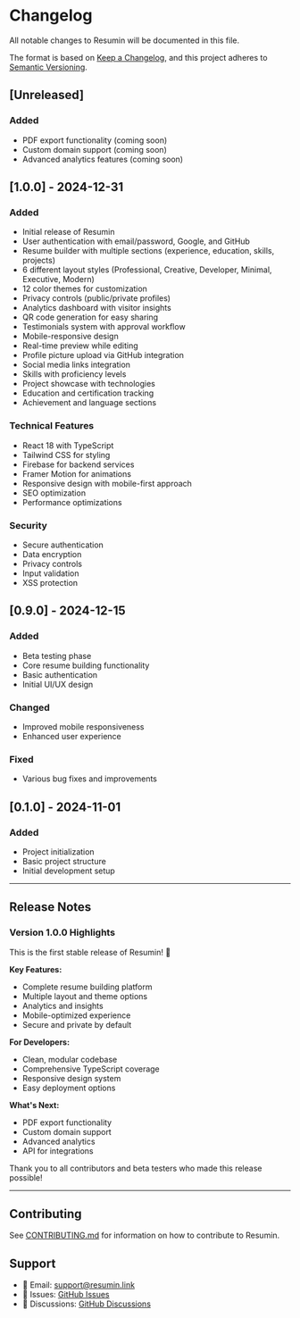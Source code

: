 # Changelog

All notable changes to Resumin will be documented in this file.

The format is based on [Keep a Changelog](https://keepachangelog.com/en/1.0.0/),
and this project adheres to [Semantic Versioning](https://semver.org/spec/v2.0.0.html).

## [Unreleased]

### Added
- PDF export functionality (coming soon)
- Custom domain support (coming soon)
- Advanced analytics features (coming soon)

## [1.0.0] - 2024-12-31

### Added
- Initial release of Resumin
- User authentication with email/password, Google, and GitHub
- Resume builder with multiple sections (experience, education, skills, projects)
- 6 different layout styles (Professional, Creative, Developer, Minimal, Executive, Modern)
- 12 color themes for customization
- Privacy controls (public/private profiles)
- Analytics dashboard with visitor insights
- QR code generation for easy sharing
- Testimonials system with approval workflow
- Mobile-responsive design
- Real-time preview while editing
- Profile picture upload via GitHub integration
- Social media links integration
- Skills with proficiency levels
- Project showcase with technologies
- Education and certification tracking
- Achievement and language sections

### Technical Features
- React 18 with TypeScript
- Tailwind CSS for styling
- Firebase for backend services
- Framer Motion for animations
- Responsive design with mobile-first approach
- SEO optimization
- Performance optimizations

### Security
- Secure authentication
- Data encryption
- Privacy controls
- Input validation
- XSS protection

## [0.9.0] - 2024-12-15

### Added
- Beta testing phase
- Core resume building functionality
- Basic authentication
- Initial UI/UX design

### Changed
- Improved mobile responsiveness
- Enhanced user experience

### Fixed
- Various bug fixes and improvements

## [0.1.0] - 2024-11-01

### Added
- Project initialization
- Basic project structure
- Initial development setup

---

## Release Notes

### Version 1.0.0 Highlights

This is the first stable release of Resumin! 🎉

**Key Features:**
- Complete resume building platform
- Multiple layout and theme options
- Analytics and insights
- Mobile-optimized experience
- Secure and private by default

**For Developers:**
- Clean, modular codebase
- Comprehensive TypeScript coverage
- Responsive design system
- Easy deployment options

**What's Next:**
- PDF export functionality
- Custom domain support
- Advanced analytics
- API for integrations

Thank you to all contributors and beta testers who made this release possible!

---

## Contributing

See [CONTRIBUTING.md](CONTRIBUTING.md) for information on how to contribute to Resumin.

## Support

- 📧 Email: support@resumin.link
- 🐛 Issues: [GitHub Issues](https://github.com/razinrayees/resumin/issues)
- 💬 Discussions: [GitHub Discussions](https://github.com/razinrayees/resumin/discussions)